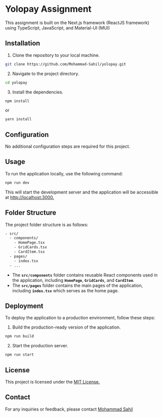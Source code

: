 # Yolopay Assignment

This assignment is built on the Next.js framework (ReactJS framework) using TypeScript, JavaScript, and Material-UI (MUI)

## Installation

1. Clone the repository to your local machine.

```bash
git clone https://github.com/Mohammad-Sahil/yolopay.git

```
2. Navigate to the project directory.

```bash
cd yolopay
```
3. Install the dependencies.

```bash
npm install
```
or
```bash
yarn install
```
## Configuration

No additional configuration steps are required for this project.

## Usage

To run the application locally, use the following command:
```bash
npm run dev
```
This will start the development server and the application will be accessible at [http://localhost:3000.](http://localhost:3000)

## Folder Structure
The project folder structure is as follows:
```bash
- src/
  - components/
    - HomePage.tsx
    - GridCards.tsx
    - CardItem.tsx
  - pages/
    - index.tsx
  - ...

```
- The **`src/components`** folder contains reusable React components used in the application, including **`HomePage`**, **`GridCards`**, and **`CardItem`**.
- The **`src/pages`** folder contains the main pages of the application, including **`index.tsx`** which serves as the home page.

## Deployment
To deploy the application to a production environment, follow these steps:
1. Build the production-ready version of the application.
```bash
npm run build
```

2. Start the production server.
```bash
npm run start
```

## License

This project is licensed under the [MIT License.](https://choosealicense.com/licenses/mit/)

## Contact

For any inquiries or feedback, please contact [Mohammad Sahil](https://github.com/Mohammad-Sahil)